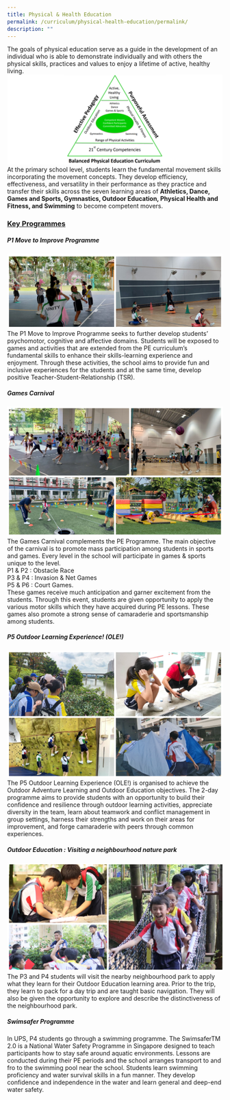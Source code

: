 ```yaml
---
title: Physical & Health Education
permalink: /curriculum/physical-health-education/permalink/
description: ""
---
```

The goals of physical education serve as a guide in the development of an individual who is able to demonstrate individually and with others the physical skills, practices and values to enjoy a lifetime of active, healthy living.
![](/images/Curriculum/2023/PE/Phe01.png)
At the primary school level, students learn the fundamental movement skills incorporating the movement concepts. They develop efficiency, effectiveness, and versatility in their performance as they practice and transfer their skills across the seven learning areas of **Athletics, Dance, Games and Sports, Gymnastics, Outdoor Education, Physical Health and Fitness, and Swimming** to become competent movers.

### **<u>Key Programmes</u>**
##### **P1 Move to Improve Programme**
![](/images/Curriculum/2023/PE/Phe02.jpg)
The P1 Move to Improve Programme seeks to further develop students’ psychomotor, cognitive and affective domains. Students will be exposed to games and activities that are extended from the PE curriculum’s fundamental skills to enhance their skills-learning experience and enjoyment. Through these activities, the school aims to provide fun and inclusive experiences for the students and at the same time, develop positive Teacher-Student-Relationship (TSR).

##### **Games Carnival**
![](/images/Curriculum/2023/PE/Phe03.jpg)
The Games Carnival complements the PE Programme. The main objective of the carnival is to promote mass participation among students in sports and games. Every level in the school will participate in games & sports unique to the level. 
<br>P1 & P2 : Obstacle Race
<br>P3 & P4 : Invasion & Net Games 
<br>P5 & P6 : Court Games. 
<br>These games receive much anticipation and garner excitement from the students. Through this event, students are given opportunity to apply the various motor skills which they have acquired during PE lessons. These games also promote a strong sense of camaraderie and sportsmanship among students.

##### **P5 Outdoor Learning Experience! (OLE!)**
![](/images/Curriculum/2023/PE/Phe04.jpg)
The P5 Outdoor Learning Experience (OLE!) is organised to achieve the Outdoor Adventure Learning and Outdoor Education objectives. The 2-day programme aims to provide students with an opportunity to build their confidence and resilience through outdoor learning activities, appreciate diversity in the team, learn about teamwork and conflict management in group settings, harness their strengths and work on their areas for improvement, and forge camaraderie with peers through common experiences.  

##### **Outdoor Education : Visiting a neighbourhood nature park**
![](/images/Curriculum/2023/PE/Phe06.jpg)
The P3 and P4 students will visit the nearby neighbourhood park to apply what they learn for their Outdoor Education learning area. Prior to the trip, they learn to pack for a day trip and are taught basic navigation. They will also be given the opportunity to explore and describe the distinctiveness of the neighbourhood park.
##### **Swimsafer Programme**
In UPS, P4 students go through a swimming programme. The SwimsaferTM 2.0 is a National Water Safety Programme in Singapore designed to teach participants how to stay safe around aquatic environments. Lessons are conducted during their PE periods and the school arranges transport to and fro to the swimming pool near the school. Students learn swimming proficiency and water survival skills in a fun manner. They develop confidence and independence in the water and learn general and deep-end water safety.